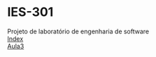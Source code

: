 # IES-301
Projeto de laboratório de engenharia de software
<br>
<a href="index.php">Index</a>
<br>
<a href="aula3.html">Aula3</a>
